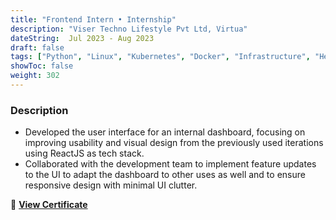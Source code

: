 ```yaml
---
title: "Frontend Intern • Internship"
description: "Viser Techno Lifestyle Pvt Ltd, Virtua"
dateString:  Jul 2023 - Aug 2023
draft: false
tags: ["Python", "Linux", "Kubernetes", "Docker", "Infrastructure", "Helm", "ArgoCD", "AWS", "CI/CD", "Grafana", "AI", "ML", "LLM", "LangChain"]
showToc: false
weight: 302
--- 
```


### Description

- Developed the user interface for an internal dashboard, focusing on improving usability and visual design from the previously used iterations using ReactJS as tech stack.
- Collaborated with the development team to implement feature updates to the UI to adapt the dashboard to other uses as well and to ensure responsive design with minimal UI clutter.

📜 **[View Certificate](/experience/Techno_Viser_Intern_Certificate.pdf)**